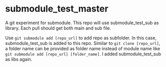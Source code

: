 # submodule_test_master
A git experiment for submodule.
This repo will use submodule_test_sub as library. Each pull should get both main and sub file.

Use `git submodule add [repo_url]` to add repo as subfolder. In this case, submodule_test_sub is added to this repo. Similar to `git clone [repo_url]`, a folder name can be provided as folder name instead of module name like `git submodule add [repo_url] [folder_name]`. I added submodule_test_sub as libs again.
